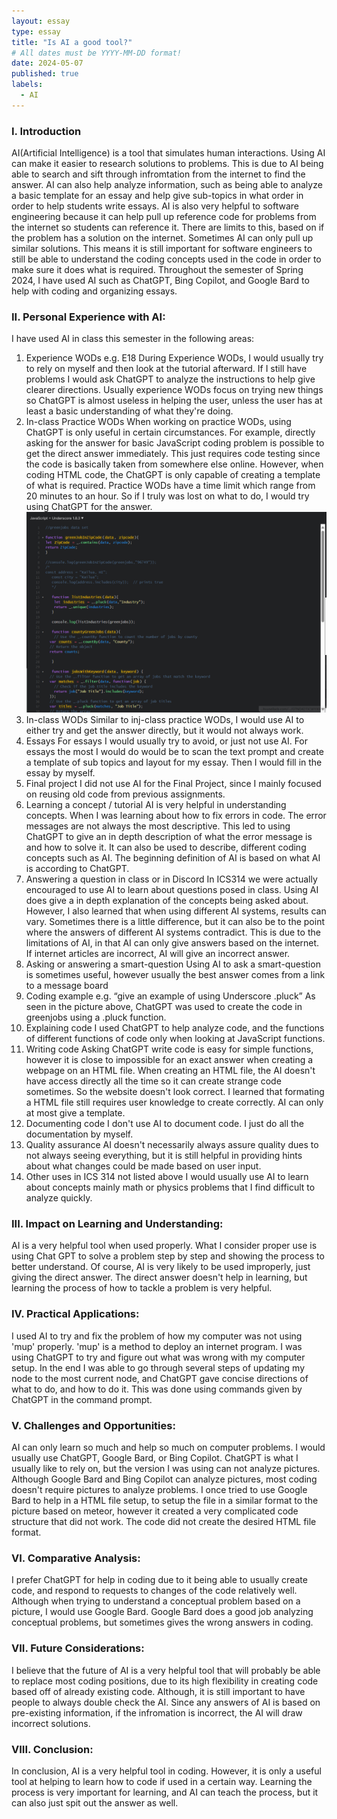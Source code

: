 ```yaml
---
layout: essay
type: essay
title: "Is AI a good tool?"
# All dates must be YYYY-MM-DD format!
date: 2024-05-07
published: true
labels:
  - AI
---
```


### I. Introduction
<p>
AI(Artificial Intelligence) is a tool that simulates human interactions. Using AI can make it easier to research solutions to problems. This is due to AI being able to search and sift through infromtation from the internet to find the answer.
  AI can also help analyze information, such as being able to analyze a basic template for an essay and help give sub-topics in what order  in order to help students write essays. AI is also very helpful to software engineering because it can help pull up reference code for problems from the internet so students can reference it. There are limits to this, based on if the problem has a solution on the internet. Sometimes AI can only pull up similar solutions. This means it is still important for software engineers to still be able to understand the coding concepts used in the code in order to make sure it does what is required.
  Throughout the semester of Spring 2024, I have used AI such as ChatGPT, Bing Copilot, and Google Bard to help with coding and organizing essays.
</p>

### II. Personal Experience with AI:
I have used AI in class this semester in the following areas:

  1. Experience WODs e.g. E18
    During Experience WODs, I would usually try to rely on myself and then look at the tutorial afterward. If I still have problems I would ask ChatGPT to analyze the instructions to help give clearer directions. Usually experience WODs focus on trying new things so ChatGPT is almost useless in helping the user, unless the user has at least a basic understanding of what they're doing.
  2. In-class Practice WODs
     When working on practice WODs, using ChatGPT is only useful in certain circumstances. For example, directly asking for the answer for basic JavaScript coding problem is possible to get the direct answer immediately. This just requires code testing since the code is basically taken from somewhere else online. However, when coding HTML code, the ChatGPT is only capable of creating a template of what is required. Practice WODs have a time limit which range from 20 minutes to an hour. So if I truly was lost on what to do, I would try using ChatGPT for the answer.  <img width="600px" src="../img/JavaScript1.png">
  3. In-class WODs
    Similar to inj-class practice WODs, I would use AI to either try and get the answer directly, but it would not always work. 
  4. Essays
    For essays I would usually try to avoid, or just not use AI. For essays the most I would do would be to scan the text prompt and create a template of sub topics and layout for my essay. Then I would fill in the essay by myself.
  5. Final project
    I did not use AI for the Final Project, since I mainly focused on reusing old code from previous assignments. 
  6. Learning a concept / tutorial
    AI is very helpful in understanding concepts. When I was learning about how to fix errors in code. The error messages are not always the most descriptive. This led to using ChatGPT to give an in depth description of what the error message is and how to solve it. It can also be used to describe, different coding concepts such as AI. The beginning definition of AI is based on what AI is according to ChatGPT.
  7. Answering a question in class or in Discord
    In ICS314 we were actually encouraged to use AI to learn about questions posed in class. Using AI does give a in depth explanation of the concepts being asked about. However, I also learned that when using different AI systems, results can vary. Sometimes there is a little difference, but it can also be to the point where the answers of different AI systems contradict. This is due to the limitations of AI, in that AI can only give answers based on the internet. If internet articles are incorrect, AI will give an incorrect answer.
  8. Asking or answering a smart-question
    Using AI to ask a smart-question is sometimes useful, however usually the best answer comes from a link to a message board
  9. Coding example e.g. “give an example of using Underscore .pluck”
    As seen in the picture above, ChatGPT was used to create the code in greenjobs using a .pluck function.
  10. Explaining code
    I used ChatGPT to help analyze code, and the functions of different functions of code only when looking at JavaScript functions.
  11. Writing code
    Asking ChatGPT write code is easy for simple functions, however it is close to impossible for an exact answer when creating a webpage on an HTML file. When creating an HTML file, the AI doesn't have access directly all the time so it can create strange code sometimes. So the website doesn't look correct. I learned that formating a HTML file still requires user knowledge to create correctly. AI can only at most give a template.
  12. Documenting code
  I don't use AI to document code. I just do all the documentation by myself.
  13. Quality assurance 
  AI doesn't necessarily always assure quality dues to not always seeing everything, but it is still helpful in providing hints about what changes could be made based on user input.
  14. Other uses in ICS 314 not listed above
  I would usually use AI to learn about concepts mainly math or physics problems that I find difficult to analyze quickly.

### III. Impact on Learning and Understanding:
AI is a very helpful tool when used properly. What I consider proper use is using Chat GPT to solve a problem step by step and showing the process to better understand. Of course, AI is very likely to be used improperly, just giving the direct answer. The direct answer doesn't help in learning, but learning the process of how to tackle a problem is very helpful.

### IV. Practical Applications:
I used AI to try and fix the problem of how my computer was not using 'mup' properly. 'mup' is a method to deploy an internet program. I was using ChatGPT to try and figure out what was wrong with my computer setup. In the end I was able to go through several steps of updating my node to the most current node, and ChatGPT gave concise directions of what to do, and how to do it. This was done using commands given by ChatGPT in the command prompt.

### V. Challenges and Opportunities:
AI can only learn so much and help so much on computer problems. I would usually use ChatGPT, Google Bard, or Bing Copilot. ChatGPT is what I usually like to rely on, but the version I was using can not analyze pictures. Although Google Bard and Bing Copilot can analyze pictures, most coding doesn't require pictures to analyze problems. I once tried to use Google Bard to help in a HTML file setup, to setup the file in a similar format to the picture based on meteor, however it created a very complicated code structure that did not work. The code did not create the desired HTML file format.

### VI. Comparative Analysis:
I prefer ChatGPT for help in coding due to it being able to usually create code, and respond to requests to changes of the code relatively well. Although when trying to understand a conceptual problem based on a picture, I would use Google Bard. Google Bard does a good job analyzing conceptual problems, but sometimes gives the wrong answers in coding.

### VII. Future Considerations:
I believe that the future of AI is a very helpful tool that will probably be able to replace most coding positions, due to its high flexibility in creating code based off of already existing code. Although, it is still important to have people to always double check the AI. Since any answers of AI is based on pre-existing information, if the infromation is incorrect, the AI will draw incorrect solutions.

### VIII. Conclusion:
In conclusion, AI is a very helpful tool in coding. However, it is only a useful tool at helping to learn how to code if used in a certain way. Learning the process is very important for learning, and AI can teach the process, but it can also just spit out the answer as well.
